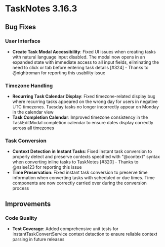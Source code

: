 # TaskNotes 3.16.3

## Bug Fixes

### User Interface

- **Create Task Modal Accessibility**: Fixed UI issues when creating tasks with natural language input disabled. The modal now opens in an expanded state with immediate access to all input fields, eliminating the need to click or tab before entering task details [#324] - Thanks to @nightroman for reporting this usability issue

### Timezone Handling

- **Recurring Task Calendar Display**: Fixed timezone-related display bug where recurring tasks appeared on the wrong day for users in negative UTC timezones. Tuesday tasks no longer incorrectly appear on Monday in the calendar view
- **Task Completion Calendar**: Improved timezone consistency in the TaskEditModal completion calendar to ensure dates display correctly across all timezones

### Task Conversion

- **Context Detection in Instant Tasks**: Fixed instant task conversion to properly detect and preserve contexts specified with "@context" syntax when converting inline tasks to TaskNotes [#320] - Thanks to @nslee123 for reporting this issue
- **Time Preservation**: Fixed instant task conversion to preserve time information when converting tasks with scheduled or due times. Time components are now correctly carried over during the conversion process

## Improvements

### Code Quality

- **Test Coverage**: Added comprehensive unit tests for InstantTaskConvertService context detection to ensure reliable context parsing in future releases